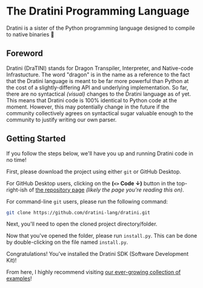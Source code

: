 # The Dratini Programming Language

Dratini is a sister of the Python programming language designed to compile to native binaries 💝

## Foreword

Dratini (DraTINI) stands for Dragon Transpiler, Interpreter, and Native-code Infrastucture.
The word "dragon" is in the name as a reference to the fact that the Dratini language is meant to be far more powerful than Python at the cost of a slightly-differing API and underlying implementation.
So far, there are no syntactical *(visual)* changes to the Dratini language as of yet.
This means that Dratini code is 100% identical to Python code at the moment.
However, this may potentially change in the future if the community collectively agrees on syntactical sugar valuable enough to the community to justify writing our own parser.

## Getting Started

If you follow the steps below, we'll have you up and running Dratini code in no time!

First, please download the project using either `git` or GitHub Desktop.

For GitHub Desktop users, clicking on the **(`<>` Code ↓)** button in the top-right-ish of [the repository page](https://github.com/dratini-lang/dratini) *(likely the page you're reading this on)*.

For command-line `git` users, please run the following command:

```sh
git clone https://github.com/dratini-lang/dratini.git
```

Next, you'll need to open the cloned project directory/folder.

Now that you've opened the folder, please run `install.py`.
This can be done by double-clicking on the file named `install.py`.

Congratulations!
You've installed the Dratini SDK (Software Development Kit)!

From here, I highly recommend visiting [our ever-growing collection of examples](https://github.com/dratini-lang/examples)!
